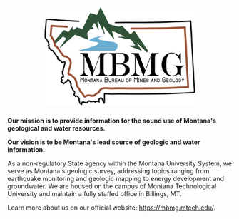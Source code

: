 <h1 align="center">
    <img
        src="https://raw.githubusercontent.com/MBMG-DataScience/.github/refs/heads/main/img/MBMG_logo_2024.png"
        alt="Montana Bureau of Mines and Geology"
        style="width: 338px; height: 219px;" />
</h1>

**Our mission is to provide information for the sound use of Montana's geological and water resources.**

**Our vision is to be Montana's lead source of geologic and water information.**

As a non-regulatory State agency within the Montana University System, we serve as Montana's geologic survey, addressing topics ranging from earthquake monitoring and geologic mapping to energy development and groundwater. We are housed on the campus of Montana Technological University and maintain a fully staffed office in Billings, MT.

Learn more about us on our official website: <a href="https://mbmg.mtech.edu/">https://mbmg.mtech.edu/</a>.
